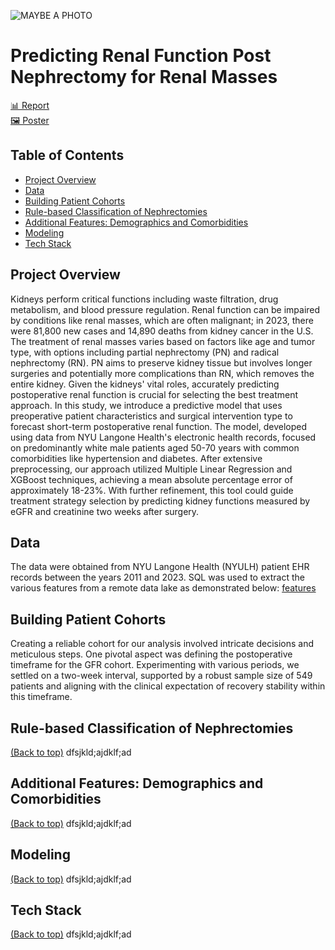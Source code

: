 ![MAYBE A PHOTO](https://github.com/jchen9619/Predicting-Renal-Function-Post-Nephrectomies/blob/main/images/DALL%C2%B7E%202024-04-15%2022.42.18%20-%20A%20wide%2C%20flat%20design%20digital%20illustration%20depicting%20the%20theme%20of%20kidney%20health%20research%2C%20specifically%20focusing%20on%20'Predicting%20Renal%20Function%20Post%20Nephr.webp)
# Predicting Renal Function Post Nephrectomy for Renal Masses
[📊 Report](https://github.com/jchen9619/Predicting-Renal-Function-Post-Nephrectomies/blob/main/reports/Capstone_Final_Report.pdf)<br>
[🖼️ Poster](https://github.com/jchen9619/Predicting-Renal-Function-Post-Nephrectomies/blob/main/reports/vFCapstone_poster_group_9.pdf)

## Table of Contents
- [Project Overview](#Project-Overview)
- [Data](#data) 
- [Building Patient Cohorts](#building-patient-cohorts)
- [Rule-based Classification of Nephrectomies](#Rule-based-Classification-of-Nephrectomies)  
- [Additional Features: Demographics and Comorbidities](#Additional-Features-Demographics-and-Comorbidities)
- [Modeling](#modeling)
- [Tech Stack](#tech-stack)

## Project Overview
Kidneys perform critical functions including waste filtration, drug metabolism, and blood pressure regulation. Renal function can be impaired by conditions like renal masses, which are often malignant; in 2023, there were 81,800 new cases and 14,890 deaths from kidney cancer in the U.S. The treatment of renal masses varies based on factors like age and tumor type, with options including partial nephrectomy (PN) and radical nephrectomy (RN). PN aims to preserve kidney tissue but involves longer surgeries and potentially more complications than RN, which removes the entire kidney. Given the kidneys' vital roles, accurately predicting postoperative renal function is crucial for selecting the best treatment approach. In this study, we introduce a predictive model that uses preoperative patient characteristics and surgical intervention type to forecast short-term postoperative renal function. The model, developed using data from NYU Langone Health's electronic health records, focused on predominantly white male patients aged 50-70 years with common comorbidities like hypertension and diabetes. After extensive preprocessing, our approach utilized Multiple Linear Regression and XGBoost techniques, achieving a mean absolute percentage error of approximately 18-23%. With further refinement, this tool could guide treatment strategy selection by predicting kidney functions measured by eGFR and creatinine two weeks after surgery.

## Data
The data were obtained from NYU Langone Health (NYULH) patient EHR records between the years 2011 and 2023. SQL was used to extract the various features from a remote data lake as demonstrated below:
[features](https://github.com/jchen9619/Predicting-Renal-Function-Post-Nephrectomies/blob/main/images/features.webp)


## Building Patient Cohorts
Creating a reliable cohort for our analysis involved intricate decisions and meticulous steps. One pivotal aspect was defining the postoperative timeframe for the GFR cohort. Experimenting with various periods, we settled on a two-week interval, supported by a robust sample size of 549 patients and aligning with the clinical expectation of recovery stability within this timeframe.


## Rule-based Classification of Nephrectomies
[(Back to top)](#table-of-contents)
dfsjkld;ajdklf;ad

## Additional Features: Demographics and Comorbidities
[(Back to top)](#table-of-contents)
dfsjkld;ajdklf;ad

## Modeling
[(Back to top)](#table-of-contents)
dfsjkld;ajdklf;ad

## Tech Stack
[(Back to top)](#table-of-contents)
dfsjkld;ajdklf;ad
